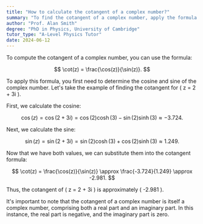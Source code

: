 ```yaml
---
title: "How to calculate the cotangent of a complex number?"
summary: "To find the cotangent of a complex number, apply the formula cot(z) = cos(z)/sin(z), which expresses cotangent in terms of cosine and sine functions."
author: "Prof. Alan Smith"
degree: "PhD in Physics, University of Cambridge"
tutor_type: "A-Level Physics Tutor"
date: 2024-06-12
---
```


To compute the cotangent of a complex number, you can use the formula:

$$
\cot(z) = \frac{\cos(z)}{\sin(z)}.
$$

To apply this formula, you first need to determine the cosine and sine of the complex number. Let's take the example of finding the cotangent for \( z = 2 + 3i \).

First, we calculate the cosine:

$$
\cos(z) = \cos(2 + 3i) = \cos(2) \cosh(3) - \sin(2) \sinh(3) \approx -3.724.
$$

Next, we calculate the sine:

$$
\sin(z) = \sin(2 + 3i) = \sin(2) \cosh(3) + \cos(2) \sinh(3) \approx 1.249.
$$

Now that we have both values, we can substitute them into the cotangent formula:

$$
\cot(z) = \frac{\cos(z)}{\sin(z)} \approx \frac{-3.724}{1.249} \approx -2.981.
$$

Thus, the cotangent of \( z = 2 + 3i \) is approximately \( -2.981 \).

It's important to note that the cotangent of a complex number is itself a complex number, comprising both a real part and an imaginary part. In this instance, the real part is negative, and the imaginary part is zero.
    